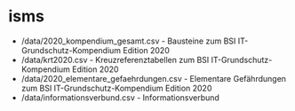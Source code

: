 # isms


* /data/2020_kompendium_gesamt.csv - Bausteine zum BSI IT-Grundschutz-Kompendium Edition 2020
* /data/krt2020.csv - Kreuzreferenztabellen zum BSI IT-Grundschutz-Kompendium Edition 2020
* /data/2020_elementare_gefaehrdungen.csv - Elementare Gefährdungen zum BSI IT-Grundschutz-Kompendium Edition 2020
* /data/informationsverbund.csv - Informationsverbund
